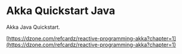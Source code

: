 # Akka Quickstart Java

Akka Java Quickstart.

[https://dzone.com/refcardz/reactive-programming-akka?chapter=1](https://dzone.com/refcardz/reactive-programming-akka?chapter=1)
